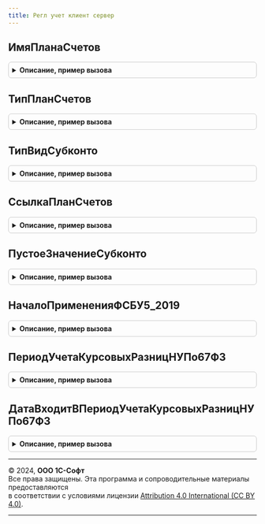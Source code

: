 ```yaml
---
title: Регл учет клиент сервер
---
```



## ИмяПланаСчетов
<details style="margin: 1em 0; padding: 0.5em; border: 1px solid #ccc; border-radius: 6px;">

<summary style="font-weight: bold; cursor: pointer;">Описание, пример вызова</summary>

```bsl

// Возвращает имя плана счетов регламентированного учета.
// Совпадает с именем регистра бухгалтерии.
//
// Возвращаемое значение:
// 	Строка - Имя плана счетов или пустая строка.
//
Функция ИмяПланаСчетов() Экспорт
```

Пример вызова
```bsl
Результат = РеглУчетКлиентСервер.ИмяПланаСчетов() 
```
</details>

## ТипПланСчетов
<details style="margin: 1em 0; padding: 0.5em; border: 1px solid #ccc; border-radius: 6px;">

<summary style="font-weight: bold; cursor: pointer;">Описание, пример вызова</summary>

```bsl

// Возвращает тип плана счетов регламентированного учета.
//
// Возвращаемое значение:
// 	Тип - Тип плана счетов регламентированного учета или Неопределено.
//
Функция ТипПланСчетов() Экспорт
```

Пример вызова
```bsl
Результат = РеглУчетКлиентСервер.ТипПланСчетов() 
```
</details>

## ТипВидСубконто
<details style="margin: 1em 0; padding: 0.5em; border: 1px solid #ccc; border-radius: 6px;">

<summary style="font-weight: bold; cursor: pointer;">Описание, пример вызова</summary>

```bsl

// Возвращает тип видов субконто регламентированного учета.
//
// Возвращаемое значение:
// 	Тип - Тип видов субконто регламентированного учета или Неопределено.
//
Функция ТипВидСубконто() Экспорт
```

Пример вызова
```bsl
Результат = РеглУчетКлиентСервер.ТипВидСубконто() 
```
</details>

## СсылкаПланСчетов
<details style="margin: 1em 0; padding: 0.5em; border: 1px solid #ccc; border-radius: 6px;">

<summary style="font-weight: bold; cursor: pointer;">Описание, пример вызова</summary>

```bsl

// Возвращает пустую ссылку на план счетов регламентированного учета.
//
// Возвращаемое значение:
// 	ПланСчетовСсылка - Ссылка на план счетов регламентированного учета или пустая строка.
//
Функция СсылкаПланСчетов() Экспорт
```

Пример вызова
```bsl
Результат = РеглУчетКлиентСервер.СсылкаПланСчетов() 
```
</details>

## ПустоеЗначениеСубконто
<details style="margin: 1em 0; padding: 0.5em; border: 1px solid #ccc; border-radius: 6px;">

<summary style="font-weight: bold; cursor: pointer;">Описание, пример вызова</summary>

```bsl

// Возвращает пустое значение субконто регламентированного учета.
//
// Возвращаемое значение:
// 	Строка - пустое значение субконто регламентированного учета или Неопределено.
//
Функция ПустоеЗначениеСубконто() Экспорт
```

Пример вызова
```bsl
Результат = РеглУчетКлиентСервер.ПустоеЗначениеСубконто() 
```
</details>

## НачалоПримененияФСБУ5_2019
<details style="margin: 1em 0; padding: 0.5em; border: 1px solid #ccc; border-radius: 6px;">

<summary style="font-weight: bold; cursor: pointer;">Описание, пример вызова</summary>

```bsl

// Возвращает дату начала применения стандарта ФСБУ 5/2019 "Запасы"
//
// Возвращаемое значение:
// 	Дата - дата начала применения стандарта ФСБУ 5/2019
Функция НачалоПримененияФСБУ5_2019() Экспорт
```

Пример вызова
```bsl
Результат = РеглУчетКлиентСервер.НачалоПримененияФСБУ5_2019() 
```
</details>

## ПериодУчетаКурсовыхРазницНУПо67ФЗ
<details style="margin: 1em 0; padding: 0.5em; border: 1px solid #ccc; border-radius: 6px;">

<summary style="font-weight: bold; cursor: pointer;">Описание, пример вызова</summary>

```bsl

// Определяет период применения учета курсовых разниц НУ по 67-ФЗ
//
// Возвращаемое значение:
//	Структура - ключи Начало,Конец - даты
//
Функция ПериодУчетаКурсовыхРазницНУПо67ФЗ() Экспорт
```

Пример вызова
```bsl
Результат = РеглУчетКлиентСервер.ПериодУчетаКурсовыхРазницНУПо67ФЗ() 
```
</details>

## ДатаВходитВПериодУчетаКурсовыхРазницНУПо67ФЗ
<details style="margin: 1em 0; padding: 0.5em; border: 1px solid #ccc; border-radius: 6px;">

<summary style="font-weight: bold; cursor: pointer;">Описание, пример вызова</summary>

```bsl

// Проверка даты на вхождение в период применения учета курсовых разниц по 67-ФЗ
//
// Параметры:
//	Период - Дата - Проверяемая дата
//
// Возвращаемое значение:
//	Булево - Описание - Истина, если дата входит в период
//
Функция ДатаВходитВПериодУчетаКурсовыхРазницНУПо67ФЗ(Период) Экспорт
```

Пример вызова
```bsl
Результат = РеглУчетКлиентСервер.ДатаВходитВПериодУчетаКурсовыхРазницНУПо67ФЗ(Период) 
```
</details>

---

© 2024, **ООО 1С-Софт**  
Все права защищены. Эта программа и сопроводительные материалы предоставляются  
в соответствии с условиями лицензии [Attribution 4.0 International (CC BY 4.0)](https://creativecommons.org/licenses/by/4.0/legalcode).

---
